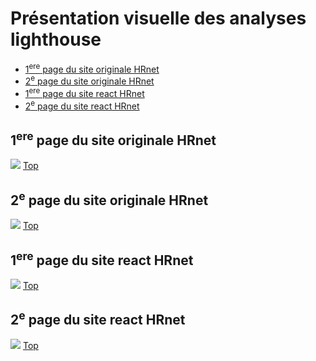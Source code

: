 <h1> Présentation visuelle des analyses lighthouse</h1>
<ul>
    <li><a href="#img1">1<sup>ere</sup> page du site originale HRnet</a></li>
    <li><a href="#img2">2<sup>e</sup> page du site originale HRnet</a></li>
    <li><a href="#img3">1<sup>ere</sup> page du site react HRnet</a></li>
    <li><a href="#img4">2<sup>e</sup> page du site react HRnet</a></li>
</ul>
<h2 id="img1">1<sup>ere</sup> page du site originale HRnet</h2>
<img  src="./hrnet_page1.png" />
<a href="/">Top</a>
<h2 id="img2">2<sup>e</sup> page du site originale HRnet</h2>
<img  src="./hrnet_page2.png" />
<a href="/">Top</a>
<h2 id="img3">1<sup>ere</sup> page du site react HRnet</h2>
<img src="./reactHrnet_page1.png" />
<a href="/">Top</a>
<h2 id="img4">2<sup>e</sup> page du site react HRnet</h2>
<img src="./reactHrnet_page2.png" />
<a href="/">Top</a>